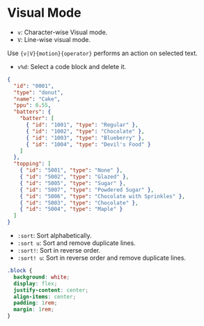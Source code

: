 # Visual Mode

- `v`: Character-wise Visual mode.
- `V`: Line-wise visual mode.

Use `{v|V}{motion}{operator}` performs an action on selected text.

- `v%d`: Select a code block and delete it.

```json
{
  "id": "0001",
  "type": "donut",
  "name": "Cake",
  "ppu": 0.55,
  "batters": {
    "batter": [
      { "id": "1001", "type": "Regular" },
      { "id": "1002", "type": "Chocolate" },
      { "id": "1003", "type": "Blueberry" },
      { "id": "1004", "type": "Devil's Food" }
    ]
  },
  "topping": [
    { "id": "5001", "type": "None" },
    { "id": "5002", "type": "Glazed" },
    { "id": "5005", "type": "Sugar" },
    { "id": "5007", "type": "Powdered Sugar" },
    { "id": "5006", "type": "Chocolate with Sprinkles" },
    { "id": "5003", "type": "Chocolate" },
    { "id": "5004", "type": "Maple" }
  ]
}
```

- `:sort`: Sort alphabetically.
- `:sort u`: Sort and remove duplicate lines.
- `:sort!`: Sort in reverse order.
- `:sort! u`: Sort in reverse order and remove duplicate lines.

```css
.block {
  background: white;
  display: flex;
  justify-content: center;
  align-items: center;
  padding: 1rem;
  margin: 1rem;
}
```
